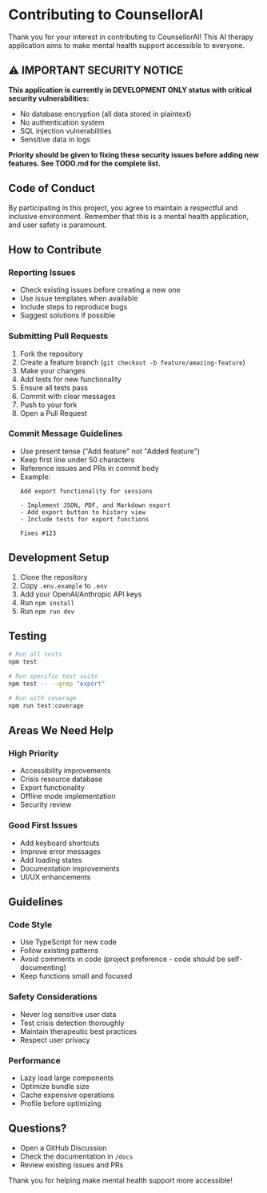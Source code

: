 # Contributing to CounsellorAI

Thank you for your interest in contributing to CounsellorAI! This AI therapy application aims to make mental health support accessible to everyone.

## ⚠️ IMPORTANT SECURITY NOTICE

**This application is currently in DEVELOPMENT ONLY status with critical security vulnerabilities:**
- No database encryption (all data stored in plaintext)
- No authentication system
- SQL injection vulnerabilities
- Sensitive data in logs

**Priority should be given to fixing these security issues before adding new features. See TODO.md for the complete list.**

## Code of Conduct

By participating in this project, you agree to maintain a respectful and inclusive environment. Remember that this is a mental health application, and user safety is paramount.

## How to Contribute

### Reporting Issues
- Check existing issues before creating a new one
- Use issue templates when available
- Include steps to reproduce bugs
- Suggest solutions if possible

### Submitting Pull Requests
1. Fork the repository
2. Create a feature branch (`git checkout -b feature/amazing-feature`)
3. Make your changes
4. Add tests for new functionality
5. Ensure all tests pass
6. Commit with clear messages
7. Push to your fork
8. Open a Pull Request

### Commit Message Guidelines
- Use present tense ("Add feature" not "Added feature")
- Keep first line under 50 characters
- Reference issues and PRs in commit body
- Example:
  ```
  Add export functionality for sessions
  
  - Implement JSON, PDF, and Markdown export
  - Add export button to history view
  - Include tests for export functions
  
  Fixes #123
  ```

## Development Setup

1. Clone the repository
2. Copy `.env.example` to `.env`
3. Add your OpenAI/Anthropic API keys
4. Run `npm install`
5. Run `npm run dev`

## Testing

```bash
# Run all tests
npm test

# Run specific test suite
npm test -- --grep "export"

# Run with coverage
npm run test:coverage
```

## Areas We Need Help

### High Priority
- Accessibility improvements
- Crisis resource database
- Export functionality
- Offline mode implementation
- Security review

### Good First Issues
- Add keyboard shortcuts
- Improve error messages
- Add loading states
- Documentation improvements
- UI/UX enhancements

## Guidelines

### Code Style
- Use TypeScript for new code
- Follow existing patterns
- Avoid comments in code (project preference - code should be self-documenting)
- Keep functions small and focused

### Safety Considerations
- Never log sensitive user data
- Test crisis detection thoroughly
- Maintain therapeutic best practices
- Respect user privacy

### Performance
- Lazy load large components
- Optimize bundle size
- Cache expensive operations
- Profile before optimizing

## Questions?

- Open a GitHub Discussion
- Check the documentation in `/docs`
- Review existing issues and PRs

Thank you for helping make mental health support more accessible!